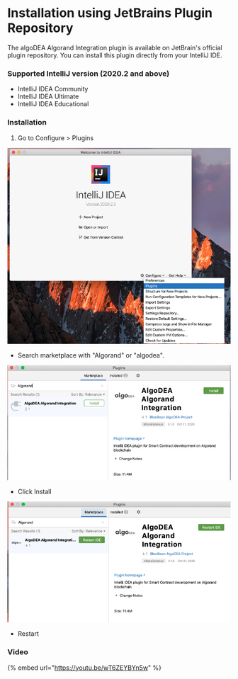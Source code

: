 # Installation using JetBrains Plugin Repository

The algoDEA Algorand Integration plugin is available on JetBrain's official plugin repository. You can install this plugin directly from your IntelliJ IDE.

### Supported IntelliJ version  \(2020.2 and above\)

* IntelliJ IDEA Community
* IntelliJ IDEA Ultimate
* IntelliJ IDEA Educational

### Installation

1. Go to Configure &gt; Plugins

![](.gitbook/assets/select-plugins.png)

* Search marketplace with "Algorand" or "algodea".

![](.gitbook/assets/search-algorand-in-marketplace.png)

* Click Install

![](.gitbook/assets/install-algodea.png)

* Restart 



### Video

{% embed url="https://youtu.be/wT6ZEYBYn5w" %}



